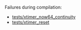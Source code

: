 Failures during compilation:
- [tests/xtimer_now64_continuity](tests/xtimer_now64_continuity/compilation.failed)
- [tests/xtimer_reset](tests/xtimer_reset/compilation.failed)
